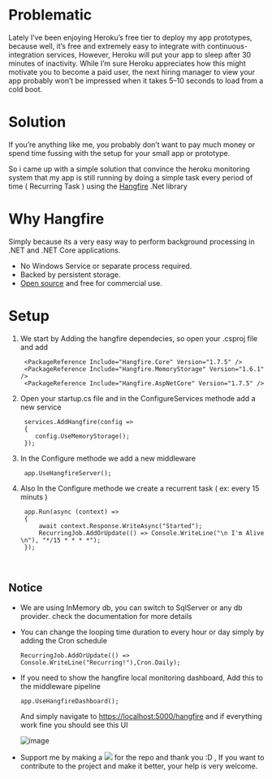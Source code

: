 # Problematic
Lately I’ve been enjoying Heroku’s free tier to deploy my app prototypes, because well, it’s free and extremely easy to integrate with continuous-integration services, However, Heroku will put your app to sleep after 30 minutes of inactivity.
While I’m sure Heroku appreciates how this might motivate you to become a paid user, the next hiring manager to view your app probably won’t be impressed when it takes 5–10 seconds to load from a cold boot.

# Solution
If you’re anything like me, you probably don’t want to pay much money or spend time fussing with the setup for your small app or prototype.

So i came up with a simple solution that convince the heroku monitoring system that my app is still running by doing a simple task every period of time ( Recurring Task ) using the [Hangfire](https://www.hangfire.io/) .Net library

# Why Hangfire
Simply because its a very easy way to perform background processing in .NET and .NET Core applications.
- No Windows Service or separate process required.
- Backed by persistent storage. 
- [Open source](https://github.com/HangfireIO/Hangfire) and free for commercial use. 

# Setup
1) We start by Adding the hangfire dependecies, so open your .csproj file and add

        <PackageReference Include="Hangfire.Core" Version="1.7.5" />
        <PackageReference Include="Hangfire.MemoryStorage" Version="1.6.1" />
        <PackageReference Include="Hangfire.AspNetCore" Version="1.7.5" />

2) Open your startup.cs file and in the ConfigureServices methode add a new service

        services.AddHangfire(config =>
        {
           config.UseMemoryStorage();
        });
        
3) In the Configure methode we add a new middleware

        app.UseHangfireServer();
        
4) Also In the Configure methode we create a recurrent task ( ex: every 15 minuts )

        app.Run(async (context) =>
        {
            await context.Response.WriteAsync("Started");
            RecurringJob.AddOrUpdate(() => Console.WriteLine("\n I'm Alive \n"), "*/15 * * * *");
        });


<br>

## Notice

- We are using InMemory db, you can switch to SqlServer or any db provider. check the documentation for more details 
- You can change the looping time duration to every hour or day simply by adding the Cron schedule

      RecurringJob.AddOrUpdate(() => Console.WriteLine("Recurring!"),Cron.Daily);

- If you need to show the hangfire local monitoring dashboard, Add this to the middleware pipeline

      app.UseHangfireDashboard();
  And simply navigate to [https://localhost:5000/hangfire](https://localhost:5000/hangfire]) and if everything work fine you should see this UI
  
  ![image](https://user-images.githubusercontent.com/24621701/62485417-90a15800-b7b4-11e9-814d-12f6c948044b.png)
 
- Support me by making a <img src="https://user-images.githubusercontent.com/24621701/44811262-193e6e00-abcc-11e8-8e61-e52d8c78d5c9.png" /> for the repo and thank you :D , If you want to contribute to the project and make it better, your help is very welcome. 
